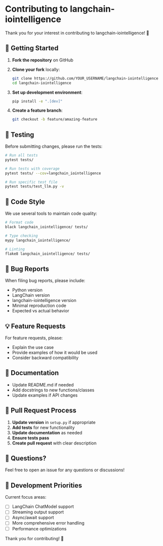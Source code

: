 # Contributing to langchain-iointelligence

Thank you for your interest in contributing to langchain-iointelligence! 🎉

## 🚀 Getting Started

1. **Fork the repository** on GitHub
2. **Clone your fork** locally:
   ```bash
   git clone https://github.com/YOUR_USERNAME/langchain-iointelligence.git
   cd langchain-iointelligence
   ```

3. **Set up development environment**:
   ```bash
   pip install -e ".[dev]"
   ```

4. **Create a feature branch**:
   ```bash
   git checkout -b feature/amazing-feature
   ```

## 🧪 Testing

Before submitting changes, please run the tests:

```bash
# Run all tests
pytest tests/

# Run tests with coverage
pytest tests/ --cov=langchain_iointelligence

# Run specific test file
pytest tests/test_llm.py -v
```

## 📝 Code Style

We use several tools to maintain code quality:

```bash
# Format code
black langchain_iointelligence/ tests/

# Type checking
mypy langchain_iointelligence/

# Linting
flake8 langchain_iointelligence/ tests/
```

## 🐛 Bug Reports

When filing bug reports, please include:
- Python version
- LangChain version
- langchain-iointelligence version
- Minimal reproduction code
- Expected vs actual behavior

## 💡 Feature Requests

For feature requests, please:
- Explain the use case
- Provide examples of how it would be used
- Consider backward compatibility

## 📄 Documentation

- Update README.md if needed
- Add docstrings to new functions/classes
- Update examples if API changes

## 🔄 Pull Request Process

1. **Update version** in `setup.py` if appropriate
2. **Add tests** for new functionality
3. **Update documentation** as needed
4. **Ensure tests pass**
5. **Create pull request** with clear description

## 📧 Questions?

Feel free to open an issue for any questions or discussions!

## 🎯 Development Priorities

Current focus areas:
- [ ] LangChain ChatModel support
- [ ] Streaming output support
- [ ] Async/await support
- [ ] More comprehensive error handling
- [ ] Performance optimizations

Thank you for contributing! 🙏
